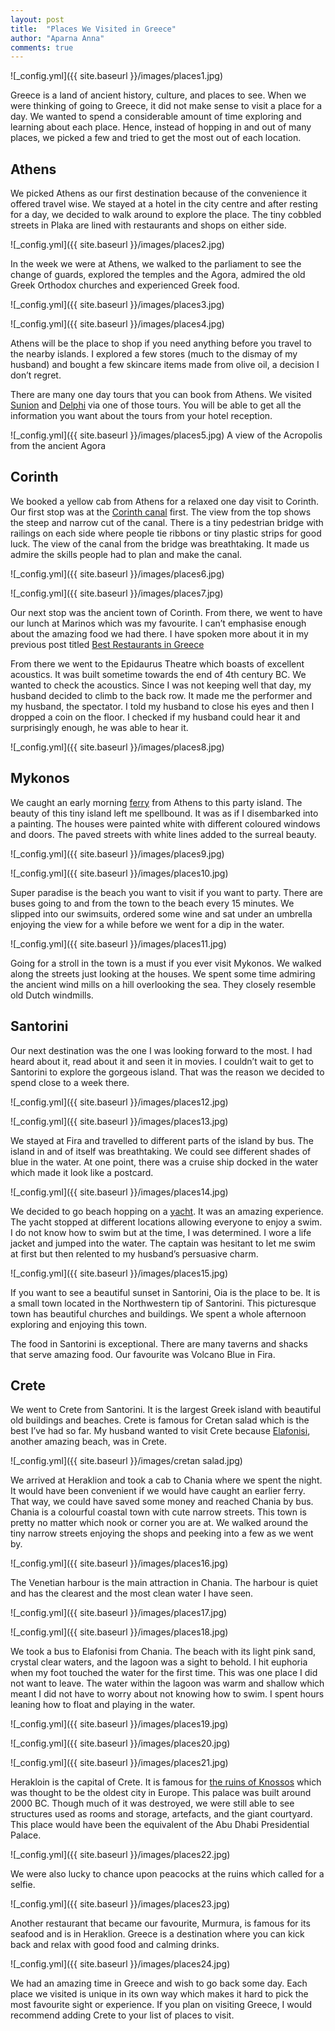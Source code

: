 ```yaml
---
layout: post
title:  "Places We Visited in Greece"
author: "Aparna Anna"
comments: true
---
```

![_config.yml]({{ site.baseurl }}/images/places1.jpg)

Greece is a land of ancient history, culture, and places to see. When we were thinking of going to Greece, it did not make sense to visit a place for a day. We wanted to spend a considerable amount of time exploring and learning about each place. Hence, instead of hopping in and out of many places, we picked a few and tried to get the most out of each location. 

## Athens
We picked Athens as our first destination because of the convenience it offered travel wise. We stayed at a hotel in the city centre and after resting for a day, we decided to walk around to explore the place. The tiny cobbled streets in Plaka are lined with restaurants and shops on either side. 

![_config.yml]({{ site.baseurl }}/images/places2.jpg)

In the week we were at Athens, we walked to the parliament to see the change of guards, explored the temples and the Agora, admired the old Greek Orthodox churches and experienced Greek food. 

![_config.yml]({{ site.baseurl }}/images/places3.jpg)

![_config.yml]({{ site.baseurl }}/images/places4.jpg)

Athens will be the place to shop if you need anything before you travel to the nearby islands. I explored a few stores (much to the dismay of my husband) and bought a few skincare items made from olive oil, a decision I don’t regret. 

There are many one day tours that you can book from Athens. We visited [Sunion](https://www.lonelyplanet.com/greece/around-athens/attractions/temple-of-poseidon/a/poi-sig/1289777/1324715) and [Delphi](https://ancient-greece.org/history/delphi.html) via one of those tours. You will be able to get all the information you want about the tours from your hotel reception.

![_config.yml]({{ site.baseurl }}/images/places5.jpg)
A view of the Acropolis from the ancient Agora

## Corinth
We booked a yellow cab from Athens for a relaxed one day visit to Corinth. Our first stop was at the [Corinth canal](https://www.google.com/search?ei=qfDFXv7-KuuC4-EPqKyj8Ag&q=korinth+canal&oq=korinth+canal&gs_lcp=CgZwc3ktYWIQAzIECAAQCjIECAAQCjIECAAQCjIECAAQCjIECAAQCjIECAAQCjIECAAQCjIECAAQCjIECAAQCjIECAAQCjoECAAQRzoFCAAQkQJQh48CWN2WAmC6mQJoAHABeACAAYoCiAGMCpIBBTAuMi40mAEAoAEBqgEHZ3dzLXdpeg&sclient=psy-ab&ved=0ahUKEwi-9-Wb_cPpAhVrwTgGHSjWCI4Q4dUDCAs&uact=5) first. The view from the top shows the steep and narrow cut of the canal. There is a tiny pedestrian bridge with railings on each side where people tie ribbons or tiny plastic strips for good luck. The view of the canal from the bridge was breathtaking. It made us admire the skills people had to plan and make the canal. 

![_config.yml]({{ site.baseurl }}/images/places6.jpg)

![_config.yml]({{ site.baseurl }}/images/places7.jpg)

Our next stop was the ancient town of Corinth. From there, we went to have our lunch at Marinos which was my favourite. I can’t emphasise enough about the amazing food we had there. I have spoken more about it in my previous post titled [Best Restaurants in Greece](https://aparnaanna.github.io/2020-05-02/greek-restaurants)

From there we went to the Epidaurus Theatre which boasts of excellent acoustics. It was built sometime towards the end of 4th century BC. We wanted to check the acoustics. Since I was not keeping well that day, my husband decided to climb to the back row. It made me the performer and my husband, the spectator. I told my husband to close his eyes and then I dropped a coin on the floor. I checked if my husband could hear it and surprisingly enough, he was able to hear it. 

![_config.yml]({{ site.baseurl }}/images/places8.jpg)

## Mykonos
We caught an early morning [ferry](https://www.ferries.gr/greek-islands-ferry/ferry_athens.htm) from Athens to this party island. The beauty of this tiny island left me spellbound. It was as if I disembarked into a painting. The houses were painted white with different coloured windows and doors. The paved streets with white lines added to the surreal beauty. 

![_config.yml]({{ site.baseurl }}/images/places9.jpg)

![_config.yml]({{ site.baseurl }}/images/places10.jpg)

Super paradise is the beach you want to visit if you want to party. There are buses going to and from the town to the beach every 15 minutes. We slipped into our swimsuits, ordered some wine and sat under an umbrella enjoying the view for a while before we went for a dip in the water.

![_config.yml]({{ site.baseurl }}/images/places11.jpg)

Going for a stroll in the town is a must if you ever visit Mykonos. We walked along the streets just looking at the houses. We spent some time admiring the ancient wind mills on a hill overlooking the sea. They closely resemble old Dutch windmills. 

## Santorini
Our next destination was the one I was looking forward to the most. I had heard about it, read about it and seen it in movies. I couldn’t wait to get to Santorini to explore the gorgeous island. That was the reason we decided to spend close to a week there.

![_config.yml]({{ site.baseurl }}/images/places12.jpg)

![_config.yml]({{ site.baseurl }}/images/places13.jpg)

We stayed at Fira and travelled to different parts of the island by bus. The island in and of itself was breathtaking. We could see different shades of blue in the water. At one point, there was a cruise ship docked in the water which made it look like a postcard. 

![_config.yml]({{ site.baseurl }}/images/places14.jpg)

We decided to go beach hopping on a [yacht](https://www.tripadvisor.com.au/Attraction_Review-g1188919-d6412975-Reviews-Santorini_Yacht_Cruises-Vlychada_Santorini_Cyclades_South_Aegean.html). It was an amazing experience. The yacht stopped at different locations allowing everyone to enjoy a swim. I do not know how to swim but at the time, I was determined. I wore a life jacket and jumped into the water. The captain was hesitant to let me swim at first but then relented to my husband’s persuasive charm.  

![_config.yml]({{ site.baseurl }}/images/places15.jpg)

If you want to see a beautiful sunset in Santorini, Oia is the place to be. It is a small town located in the Northwestern tip of Santorini. This picturesque town has beautiful churches and buildings. We spent a whole afternoon exploring and enjoying this town.


The food in Santorini is exceptional. There are many taverns and shacks that serve amazing food. Our favourite was Volcano Blue in Fira. 

## Crete
We went to Crete from Santorini. It is the largest Greek island with beautiful old buildings and beaches. Crete is famous for Cretan salad which is the best I’ve had so far. My husband wanted to visit Crete because [Elafonisi](https://www.google.com/search?q=elafonisi), another amazing beach, was in Crete.

![_config.yml]({{ site.baseurl }}/images/cretan salad.jpg)

We arrived at Heraklion and took a cab to Chania where we spent the night. It would have been convenient if we would have caught an earlier ferry. That way, we could have saved some money and reached Chania by bus. 
Chania is a colourful coastal town with cute narrow streets. This town is pretty no matter which nook or corner you are at. We walked around the tiny narrow streets enjoying the shops and peeking into a few as we went by. 

![_config.yml]({{ site.baseurl }}/images/places16.jpg)

The Venetian harbour is the main attraction in Chania. The harbour is quiet and has the clearest and the most clean water I have seen. 

![_config.yml]({{ site.baseurl }}/images/places17.jpg)

![_config.yml]({{ site.baseurl }}/images/places18.jpg)

We took a bus to Elafonisi from Chania. The beach with its light pink sand, crystal clear waters, and the lagoon was a sight to behold. I hit euphoria when my foot touched the water for the first time. This was one place I did not want to leave. The water within the lagoon was warm and shallow which meant I did not have to worry about not knowing how to swim. I spent hours leaning how to float and playing in the water. 

![_config.yml]({{ site.baseurl }}/images/places19.jpg)

![_config.yml]({{ site.baseurl }}/images/places20.jpg)

![_config.yml]({{ site.baseurl }}/images/places21.jpg)


Herakloin is the capital of Crete. It is famous for [the ruins of Knossos](https://en.wikipedia.org/wiki/Knossos) which was thought to be the oldest city in Europe. This palace was built around 2000 BC. Though much of it was destroyed, we were still able to see structures used as rooms and storage, artefacts, and the giant courtyard. This place would have been the equivalent of the Abu Dhabi Presidential Palace.

![_config.yml]({{ site.baseurl }}/images/places22.jpg)

We were also lucky to chance upon peacocks at the ruins which called for a selfie. 

![_config.yml]({{ site.baseurl }}/images/places23.jpg)

Another restaurant that became our favourite, Murmura, is famous for its seafood and is in Heraklion. 
Greece is a destination where you can kick back and relax with good food and calming drinks. 

![_config.yml]({{ site.baseurl }}/images/places24.jpg)

We had an amazing time in Greece and wish to go back some day. Each place we visited is unique in its own way which makes it hard to pick the most favourite sight or experience. If you plan on visiting Greece, I would recommend adding Crete to your list of places to visit. 
